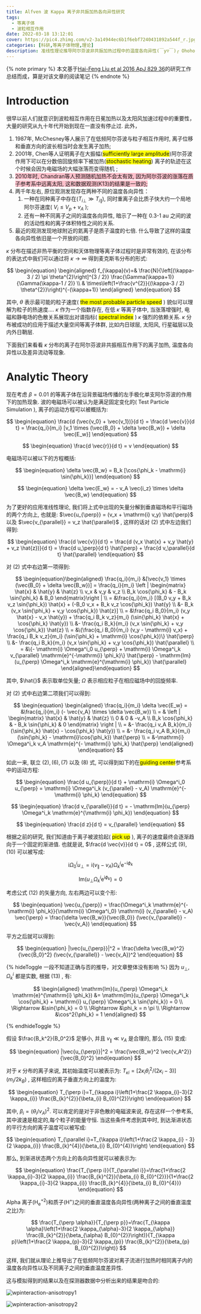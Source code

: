 ```yaml
---
title: Alfven 波 Kappa 离子非共振加热各向异性研究
tags:
  - 等离子体
  - 波粒相互作用
date: 2022-03-18 13:12:01
cover: https://pic4.zhimg.com/v2-3a14944ec6b1f6ebf7240431892a544f_r.jpg
categories: [科研,等离子体物理,理论]
description: 准线性理论推导阿尔芬波非共振加热过程中的温度各向异性(￣y▽￣)╭ Ohohoho.....
---
```



{% note primary %}
本文基于[Hai-Feng Liu et al 2016 ApJ 829 36](https://iopscience.iop.org/article/10.3847/0004-637X/829/1/36)的研究工作总结而成，算是对该文章的阅读笔记
{% endnote %}

# Introduction

很早以前人们就意识到波粒相互作用在日冕加热以及太阳风加速过程中的重要性，大量的研究从九十年代开始到现在一直没有停止过. 此外，

1. 1987年, McChesney等人展示了在低频阿尔芬波与粒子相互作用时, 离子位移和垂直方向的波长相当时会发生离子加热;
2. 2001年, Chen等人证明离子在大振幅(<span style='background: yellow;'>sufficiently large amplitude</span>)阿尔芬波作用下可以在分数倍回旋频率下被加热(<span style='background: yellow;'>stochastic heating</span>) <span class='heimu'>离子的轨迹在这个时候会因为电磁场的大幅涨落而变得随机</span> ;
3. <span style='background: pink;'>2010年时, Chandran等人预测随机加热不会太有效, 因为阿尔芬波的涨落在质子参考系中远离太阳, 这和数据观测(K13)的结果是一致的;</span>
4. 两千年左右, 原位观测发现存在两种不同的温度各向异性：
   1. 一种在同种离子中存在($T_{i \perp} \gg T_{i \parallel}$), 同时重离子会比质子快大约一个局地阿尔芬速度( $V_i \leqslant V_p + v_A$ );
   2. 还有一种不同离子之间的温度各向异性, 暗示了一种在 0.3-1 au 之间的波的活动性和的离子体积特性之间的关系.
5. 最近的观测发现地球附近的氦离子是质子温度的七倍. 什么导致了这样的温度各向异性依旧是一个开放的问题. 

$\kappa$ 分布在描述非热平衡的空间和天体物理等离子体过程时是非常有效的, 在该分布的表达式中我们可以通过将 $\kappa \rightarrow \infty$ 得到麦克斯韦分布的形式:

$$
\begin{equation}
    \begin{aligned}
        f_{\kappa}(v)=& \frac{N}{\left[(\kappa-3 / 2) \pi \theta^{2}\right]^{3 / 2}} \frac{\Gamma(\kappa+1)}{\Gamma(\kappa-1 / 2)} \\
        & \times\left(1+\frac{v^{2}}{(\kappa-3 / 2) \theta^{2}}\right)^{-(\kappa+1)}
    \end{aligned}
\end{equation}
$$

其中, $\theta$ 表示最可能的粒子速度( <span style='background: yellow;'>the most probable particle speed</span> ) <span class='heimu'>貌似可以理解为粒子的热速度...</span>. $\kappa$ 作为一个指数存在, 在低 $\kappa$ 等离子体中, 当涨落增强时, 电磁和静电场的色散关系展现出对谱指标( <span style='background: yellow;'>spectral index</span> ) $\kappa$ 强烈的依赖关系. $\kappa$ 分布被成功的应用于描述大量空间等离子体群, 比如内日球层, 太阳风, 行星磁层以及内外日鞘层.

下面我们来看看 $\kappa$ 分布的离子在阿尔芬波非共振相互作用下的离子加热, 温度各向异性以及差异流动等现象.

# Analytic Theory

现在考虑 $\beta = 0.01$ 的等离子体在沿背景磁场传播的左手极化单支阿尔芬波的作用下的加热现象. 波的电磁场可以被认为是满足固定变化的( Test Particle Simulation ), 离子的运动方程可以被概括为:

$$
\begin{equation}
    \frac{d (\vec{v_0} + \vec{v_1})}{d t} = \frac{d \vec{v}}{d t} = \frac{q_i}{m_i} [v_1 \times (\vec{B_0} + \delta \vec{B_w}) + \delta \vec{E_w}]
\end{equation}
$$

$$
\begin{equation}
    \frac{d \vec{r}}{d t} = v
\end{equation}
$$

电磁场可以被以下的方程概括:

$$
\begin{equation}
    \delta \vec{B_w} = B_k [\cos{\phi_k - \mathrm{i} \sin{\phi_k}}]
\end{equation}
$$

$$
\begin{equation}
    \delta \vec{E_w} = - v_A \vec{i_z} \times \delta \vec{B_w}
\end{equation}
$$

为了更好的应用准线性理论, 我们将上式中出现的矢量分解到垂直磁场和平行磁场的两个方向上, 也就是: $\vec{u_{\perp}} = (v_x + \mathrm{i} v_y) \hat{\perp}$ 以及 $\vec{v_{\parallel}} = v_z \hat{\parallel}$ , 这样的话对 $(2)$ 式中左边我们得到:

$$
\begin{equation}
    \frac{d \vec{v}}{d t} = \frac{d (v_x \hat{x} + v_y \hat{y} + v_z \hat{z})}{d t} = \frac{d u_\perp}{d t} \hat{\perp} + \frac{d v_\parallel}{d t} \hat{\parallel}
\end{equation}
$$

对 $(2)$ 式中右边第一项得到:

$$
\begin{equation}\begin{aligned}
    \frac{q_i}{m_i} &[\vec{v_1} \times (\vec{B_0} + \delta \vec{B_w})] = \frac{q_i}{m_i} \left | \begin{matrix}
        \hat{x} & \hat{y} & \hat{z} \\
        v_x & v_y & v_z \\
        B_k \cos{\phi_k} & - B_k \sin{\phi_k} & B_0
    \end{matrix}\right | \\
    = &\frac{q_i}{m_i} [(B_0 v_y + B_k v_z \sin{\phi_k}) \hat{x} + (-B_0 v_x + B_k v_z \cos{\phi_k}) \hat{y} \\
    &- B_k (v_x \sin{\phi_k} + v_y \cos{\phi_k}) \hat{z}] \\
    = &\frac{q_i B_0}{m_i} (v_y \hat{x} - v_x \hat{y}) + \frac{q_i B_k v_z}{m_i} (\sin{\phi_k} \hat{x} + \cos{\phi_k} \hat{y}) \\
    &- \frac{q_i B_k}{m_i} (v_x \sin{\phi_k} + v_y \cos{\phi_k}) \hat{z} \\
    = &\{\frac{q_i B_0}{m_i} (v_y - \mathrm{i} v_x) + \frac{q_i B_k v_z}{m_i} (\sin{\phi_k} + \mathrm{i} \cos{\phi_k})\} \hat{\perp} \\
    &- \frac{q_i B_k}{m_i} (v_x \sin{\phi_k} + v_y \cos{\phi_k}) \hat{\parallel} \\
    = &\{- \mathrm{i} \Omega^i_0 u_{\perp} + \mathrm{i} \Omega^i_k v_{\parallel} \mathrm{e}^{-\mathrm{i} \phi_k}\} \hat{\perp} - \mathrm{Im}(u_{\perp} \Omega^i_k \mathrm{e}^{\mathrm{i} \phi_k}) \hat{\parallel}
\end{aligned}\end{equation}
$$

其中, $\hat{}$ 表示取单位矢量; $\Omega$ 表示相应粒子在相应磁场中的回旋频率.

对 $(2)$ 式中右边第二项我们可以得到:

$$
\begin{equation}
    \begin{aligned}
        \frac{q_i}{m_i} \delta \vec{E_w} = &\frac{q_i}{m_i} (- \vec{v_A} \times \delta \vec{B_w}) \\
        = & \left | \begin{matrix}
            \hat{x} & \hat{y} & \hat{z} \\
            0 & 0 & -v_A \\
            B_k \cos{\phi_k} & - B_k \sin{\phi_k} & 0 
        \end{matrix} \right | \\
        = &- \frac{q_i v_A B_k}{m_i} (\sin{\phi_k} \hat{x} - \cos{\phi_k} \hat{y}) \\
        = &- \frac{q_i v_A B_k}{m_i} (\sin{\phi_k} - \mathrm{i}\cos{\phi_k}) \hat{\perp} \\
        = &-\mathrm{i} \Omega^i_k v_A \mathrm{e}^{- \mathrm{i} \phi_k} \hat{\perp}
    \end{aligned}
\end{equation}
$$

如此一来, 联立 $(2), (6), (7)$ 以及 $(8)$ 式, 可以得到如下的在<span style='background: yellow'>guiding center</span>参考系中的运动方程:

$$
\begin{equation}
    \frac{d u_{\perp}}{d t} + \mathrm{i} \Omega^i_0 u_{\perp} = \mathrm{i} \Omega^i_k (v_{\parallel} - v_A) \mathrm{e}^{- \mathrm{i} \phi_k}
\end{equation}
$$

$$
\begin{equation}
    \frac{d v_{\parallel}}{d t} = - \mathrm{Im}(u_{\perp} \Omega^i_k \mathrm{e}^{\mathrm{i} \phi_k})
\end{equation}
$$

$$
\begin{equation}
    \frac{d z}{d t} = v_{\parallel}
\end{equation}
$$

根据之前的研究, 我们知道由于离子被波拾起( <span style='background: yellow'>pick up</span> ), 离子的速度最终会逐渐趋向于一个固定的渐进值. 也就是说, $\frac{d \vec{v}}{d t} = 0$ , 这样公式 $(9), (10)$ 可以被写成:

$$
\begin{equation}
    \mathrm{i} \Omega^i_0 u_{\perp} = \mathrm{i} (v_{\parallel} - v_A) \Omega^i_k \mathrm{e}^{- \mathrm{i} \phi_k}
\end{equation}
$$

$$
\begin{equation}
    \mathrm{Im}(u_{\perp} \Omega^i_k \mathrm{e}^{\mathrm{i} \phi_k}) = 0
\end{equation}
$$

考虑公式 $(12)$ 的矢量方向, 左右两边可以变个形:

$$
\begin{equation}
    \vec{u_{\perp}} = \frac{\Omega^i_k \mathrm{e}^{- \mathrm{i} \phi_k}}{\mathrm{i} \Omega^i_0} \mathrm{i} (v_{\parallel} - v_A) \vec{\perp} = \frac{\delta \vec{B_w}}{\vec{B_0}} (\vec{v_{\parallel}} - \vec{v_A})
\end{equation}
$$

平方之后就可以得到:

$$
\begin{equation}
    |\vec{u_{\perp}}|^2 = \frac{\delta \vec{B_w}^2}{\vec{B_0}^2} (\vec{v_{\parallel}} - \vec{v_A})^2
\end{equation}
$$

{% hideToggle 一段不知道正确与否的推导，对文章整体没有影响 %}
因为 $u_{\perp}, \Omega^i_k$ 都是实数, 根据 $(13)$ , 有:

$$
\begin{aligned}
    \mathrm{Im}(u_{\perp} \Omega^i_k \mathrm{e}^{\mathrm{i} \phi_k}) &= \mathrm{Im}(u_{\perp} \Omega^i_k \cos{\phi_k} + \mathrm{i} u_{\perp} \Omega^i_k \sin{\phi_k}) = 0 \\
    \Rightarrow &\sin{\phi_k} = 0 \\
    \Rightarrow &\phi_k = n \pi \\
    \Rightarrow &\cos^2{\phi_k} = 1
\end{aligned} 
$$

{% endhideToggle %}



假设 $\frac{B_k^2}{B_0^2}$ 足够小, 并且 $v_{\parallel} \ll v_A$ 是合理的, 那么 $(15)$ 变成:

$$
\begin{equation}
    |\vec{u_{\perp}}|^2 = \frac{\vec{B_w}^2 \vec{v_A^2}}{\vec{B_0}^2}
\end{equation}
$$

对于 $\kappa$ 分布的离子来说, 其初始温度可以被表示为: $T_{\kappa i}=\left[2 \kappa_{i} \theta_{i}^{2} /\left(2 \kappa_{i}-3\right)\right]\left(m_{i} / 2 k_{B}\right)$ , 这样相应的离子垂直方向上的温度为:

$$
\begin{equation}
T_{\perp i}=T_{\kappa i}\left(1+\frac{2 \kappa_{i}-3}{2 \kappa_{i}} \frac{B_{k}^{2}}{\beta_{i} B_{0}^{2}}\right)
\end{equation}
$$

其中, $\beta_i = (\theta_i/v_A)^2$. 可以肯定的是对于非色散的电磁波来说, 存在这样一个参考系, 其中波速是稳定的,每个粒子的能量守恒. 当这些条件考虑到其中时, 到达渐进状态的平行方向的离子温度可以被写成:

$$
\begin{equation}
T_{\parallel i}=T_{\kappa i}\left(1+\frac{2 \kappa_{i} - 3}{2 \kappa_{i}} \frac{B_{k}^{4}}{\beta_{i} B_{0}^{4}}\right)
\end{equation}
$$

那么, 到渐进状态两个方向上的各向异性就可以被表示为:

$$
\begin{equation}
    \frac{T_{\perp i}}{T_{\parallel i}}=\frac{1+\frac{2 \kappa_{i}-3}{2 \kappa_{i}} \frac{B_{k}^{2}}{\beta_{i} B_{0}^{2}}}{1+\frac{2 \kappa_{i}-3}{2 \kappa_{i}} \frac{B_{k}^{4}}{\beta_{i} B_{0}^{4}}}
\end{equation}
$$

Alpha 离子($\mathrm{H^{+2}_e}$)和质子($\mathrm{H^+}$)之间的垂直温度各向异性(<span class='mohu'>两种离子之间的垂直温度之比</span>)为:

$$
\frac{T_{\perp \alpha}}{T_{\perp p}}=\frac{T_{\kappa \alpha}\left(1+\frac{2 \kappa_{\alpha}-3}{2 \kappa_{\alpha}} \frac{B_{k}^{2}}{\beta_{\alpha} B_{0}^{2}}\right)}{T_{\kappa p}\left(1+\frac{2 \kappa_{p}-3}{2 \kappa_{p}} \frac{B_{k}^{2}}{\beta_{p} B_{0}^{2}}\right)}
$$

这样, 我们就从理论上推导出了在低频阿尔芬波对离子流进行加热时相同离子内的温度各向异性以及不同离子之间的垂直温度差异性.

这与模拟得到的结果以及在探测器数据中分析出来的结果是吻合的:

![wpinteraction-anisotropy1](https://hexo-1301133429.cos.ap-chengdu.myqcloud.com/post/wpinteraction-anisotropy1.png)

![wpinteraction-anisotropy2](https://hexo-1301133429.cos.ap-chengdu.myqcloud.com/post/wpinteraction-anisotropy2.png)